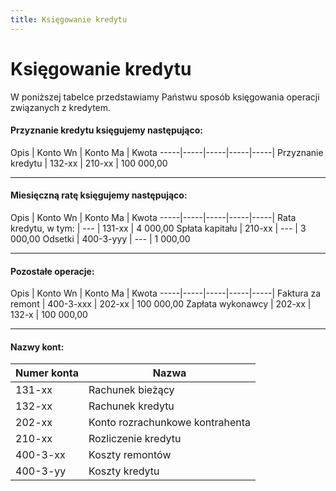```yaml
---
title: Księgowanie kredytu
---
```

# Księgowanie kredytu

W poniższej tabelce przedstawiamy Państwu sposób księgowania operacji związanych z kredytem.

#### Przyznanie kredytu księgujemy następująco:

Opis | Konto Wn | Konto Ma | Kwota
-----|-----|-----|-----|-----|
Przyznanie kredytu | 132-xx | 210-xx | 100 000,00

---
#### Miesięczną ratę księgujemy następująco:

Opis | Konto Wn | Konto Ma | Kwota
-----|-----|-----|-----|-----|
Rata kredytu, w tym: | --- | 131-xx | 4 000,00
Spłata kapitału | 210-xx | --- | 3 000,00
Odsetki | 400-3-yyy | --- | 1 000,00

---
#### Pozostałe operacje:

Opis | Konto Wn | Konto Ma | Kwota
-----|-----|-----|-----|-----|
Faktura za remont | 400-3-xxx | 202-xx | 100 000,00
Zapłata wykonawcy | 202-xx | 132-x | 100 000,00

---
#### Nazwy kont:

Numer konta | Nazwa
---- | ----
131-xx | Rachunek bieżący
132-xx | Rachunek kredytu
202-xx | Konto rozrachunkowe kontrahenta
210-xx | Rozliczenie kredytu
400-3-xx | Koszty remontów
400-3-yy | Koszty kredytu